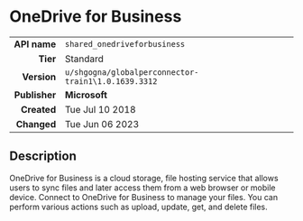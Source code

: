 # OneDrive for Business
| | |
|-:|-|
|**API name**|`shared_onedriveforbusiness`|
|**Tier**|Standard|
|**Version**|`u/shgogna/globalperconnector-train1\1.0.1639.3312`|
|**Publisher**|**Microsoft**|
|**Created**|Tue Jul 10 2018|
|**Changed**|Tue Jun 06 2023|

## Description
OneDrive for Business is a cloud storage, file hosting service that allows users to sync files and later access them from a web browser or mobile device. Connect to OneDrive for Business to manage your files. You can perform various actions such as upload, update, get, and delete files.
